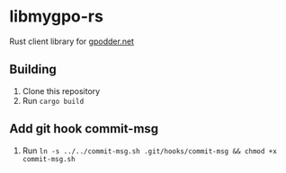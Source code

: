 # libmygpo-rs
Rust client library for [gpodder.net](https://gpodder.net/)

## Building
1. Clone this repository
2. Run `cargo build`

## Add git hook commit-msg
1. Run `ln -s ../../commit-msg.sh .git/hooks/commit-msg && chmod +x commit-msg.sh`
